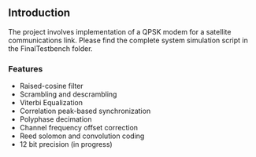 ## Introduction
The project involves implementation of a QPSK modem for a satellite communications link. Please find the complete system simulation script in the FinalTestbench folder. 
### Features
- Raised-cosine filter
- Scrambling and descrambling
- Viterbi Equalization
- Correlation peak-based synchronization
- Polyphase decimation
- Channel frequency offset correction
- Reed solomon and convolution coding
- 12 bit precision (in progress)
